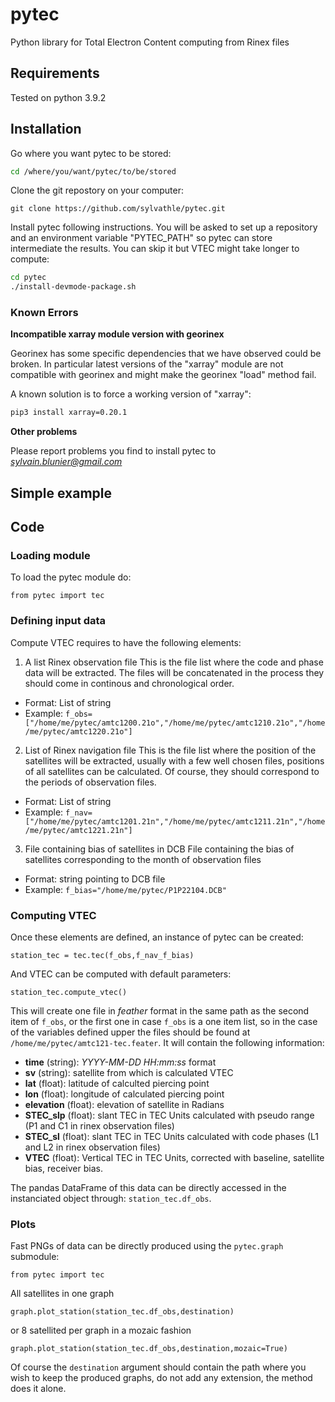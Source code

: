 # pytec
Python library for Total Electron Content computing from Rinex files

## Requirements

Tested on python 3.9.2

## Installation

Go where you want pytec to be stored:
```bash
cd /where/you/want/pytec/to/be/stored
```
Clone the git repostory on your computer:
```
git clone https://github.com/sylvathle/pytec.git
```

Install pytec following instructions. You will be asked to set up a repository and an environment variable "PYTEC_PATH" so pytec can store intermediate the results. You can skip it but VTEC might take longer to compute:

```bash
cd pytec
./install-devmode-package.sh
```

### Known Errors

**Incompatible xarray module version with georinex**

Georinex has some specific dependencies that we have observed could be broken.
In particular latest versions of the "xarray" module are not compatible with georinex and might make the georinex "load" method fail.

A known solution is to force a working version of "xarray":

```bash
pip3 install xarray=0.20.1
```

**Other problems**

Please report problems you find to install pytec to *sylvain.blunier@gmail.com*

## Simple example



## Code

### Loading module

To load the pytec module do:

`from pytec import tec`

### Defining input data

Compute VTEC requires to have the following elements:

1. A list Rinex observation file
This is the file list where the code and phase data will be extracted. The files will be concatenated in the process they should come in continous and chronological order.
* Format: List of string
* Example: `f_obs=["/home/me/pytec/amtc1200.21o","/home/me/pytec/amtc1210.21o","/home/me/pytec/amtc1220.21o"]`

2. List of Rinex navigation file
This is the file list where the position of the satellites will be extracted, usually with a few well chosen files, positions of all satellites can be calculated. Of course, they should correspond to the periods of observation files.
* Format: List of string
* Example: `f_nav=["/home/me/pytec/amtc1201.21n","/home/me/pytec/amtc1211.21n","/home/me/pytec/amtc1221.21n"]`

3. File containing bias of satellites in DCB
File containing the bias of satellites corresponding to the month of observation files
* Format: string pointing to DCB file
* Example: `f_bias="/home/me/pytec/P1P22104.DCB"`

### Computing VTEC

Once these elements are defined, an instance of pytec can be created:

`station_tec = tec.tec(f_obs,f_nav_f_bias)`

And VTEC can be computed with default parameters:

`station_tec.compute_vtec()`

This will create one file in *feather* format in the same path as the second item of `f_obs`, or the first one in case `f_obs` is a one item list, so in the case of the variables defined upper the files should be found at `/home/me/pytec/amtc121-tec.feater`.
It will contain the following information:

* **time** (string): *YYYY-MM-DD HH:mm:ss* format
* **sv** (string): satellite from which is calculated VTEC
* **lat** (float): latitude of calculted piercing point
* **lon** (float):  longitude of calculated piercing point
* **elevation** (float): elevation of satellite in Radians
* **STEC_slp** (float): slant TEC in TEC Units calculated with pseudo range (P1 and C1 in rinex observation files)
* **STEC_sl** (float): slant TEC in TEC Units calculated with code phases (L1 and L2 in rinex observation files)
* **VTEC** (float): Vertical TEC in TEC Units, corrected with baseline, satellite bias, receiver bias.

The pandas DataFrame of this data can be directly accessed in the instanciated object through: `station_tec.df_obs`.

### Plots

Fast PNGs of data can be directly produced using the `pytec.graph` submodule:

```
from pytec import tec
```

All satellites in one graph
```
graph.plot_station(station_tec.df_obs,destination)
```

or 8 satellited per graph in a mozaic fashion
```
graph.plot_station(station_tec.df_obs,destination,mozaic=True)
```

Of course the `destination` argument should contain the path where you wish to keep the produced graphs, do not add any extension, the method does it alone. 


